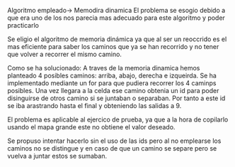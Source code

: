 Algoritmo empleado-> Memodira dinamica
El problema se esogio debido a que era uno de los nos parecia mas adecuado para este algoritmo y poder practicarlo

Se eligio el algoritmo de memoria dinámica ya que al ser un reoccrido es el mas eficiente para saber los caminos que ya se han recorrido y no tener que volver a recorrer el mismo camino. 

Como se ha solucionado:
  A traves de la memoria dinamica hemos planteado 4 posibles caminos: arriba, abajo, derecha e izqueirda. Se ha implementado mediante un for para que pudiera recorrer los 4 caminps posibles. Una vez llegara a la celda ese camino obtenia un id para poder disinguirse de otros camino si se juntaban o separaban. Por tanto a este id se iba arastrando hasta el final y obteniendo las salidas a 9. 

El problema es aplicable al ejercico de prueba, ya que a la hora de copilarlo usando el mapa grande este no obtiene el valor deseado.

Se propuso intentar hacerlo sin el uso de las ids pero al no emplearse los caminos no se distingue y en caso de que un camino se separe pero se vuelva a juntar estos se sumaban.

